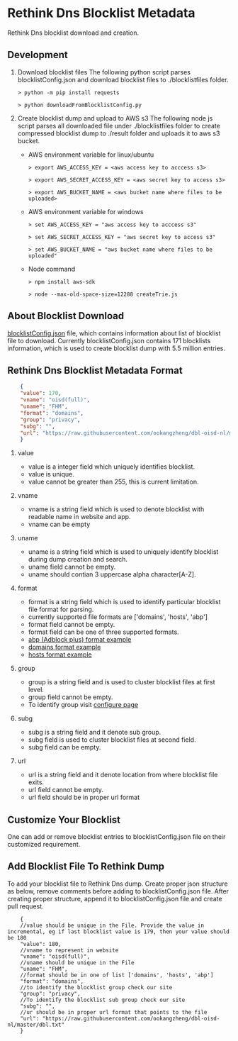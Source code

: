 # Rethink Dns Blocklist Metadata
Rethink Dns blocklist download and creation.

## Development
1. Download blocklist files
    The following python script parses blocklistConfig.json and download blocklist files to ./blocklistfiles folder.
    ```
    > python -m pip install requests
    
    > python downloadFromBlocklistConfig.py
    ```
2. Create blocklist dump and upload to AWS s3
    The following node js script parses all downloaded file under ./blocklistfiles folder to create compressed blocklist dump to ./result folder and uploads it to aws s3 bucket.
    
    *  AWS environment variable for linux/ubuntu
        ```
        > export AWS_ACCESS_KEY = <aws access key to acccess s3>
                
        > export AWS_SECRET_ACCESS_KEY = <aws secret key to access s3>
        
        > export AWS_BUCKET_NAME = <aws bucket name where files to be uploaded>
        ```
    * AWS environment variable for windows
        ```
        > set AWS_ACCESS_KEY = "aws access key to acccess s3"
        
        > set AWS_SECRET_ACCESS_KEY = "aws secret key to access s3"
        
        > set AWS_BUCKET_NAME = "aws bucket name where files to be uploaded"
        ```
    * Node command
        ```
        > npm install aws-sdk
        
        > node --max-old-space-size=12288 createTrie.js
        ```

## About Blocklist Download
[blocklistConfig.json](https://github.com/serverless-dns/rethink-blocklist-metadata/blob/main/blocklistConfig.json) file, which contains information about list of blocklist file to download.
Currently blocklistConfig.json contains 171 blocklists information, which is used to create blocklist dump with 5.5 million entries.

## Rethink Dns Blocklist Metadata Format
```json
    {    
    "value": 170,
    "vname": "oisd(full)",
    "uname": "FHM",
    "format": "domains",
    "group": "privacy",
    "subg": "",
    "url": "https://raw.githubusercontent.com/ookangzheng/dbl-oisd-nl/master/dbl.txt"
    }
```
1. value
    * value is a integer field which uniquely identifies blocklist.
    * value is unique.
    * value cannot be greater than 255, this is current limitation.
2. vname
    * vname is a string field which is used to denote blocklist with readable name in website and app.
    * vname can be empty
3. uname
    * uname is a string field which is used to uniquely identify blocklist during dump creation and search.
    * uname field cannot be empty.
    * uname should contian 3 uppercase alpha character[A-Z].

4. format
    * format is a string field which is used to identify particular blocklist file format for parsing.
    * currently supported file formats are ['domains', 'hosts', 'abp']
    * format field cannot be empty.
    * format field can be one of three supported formats.
    * [abp (Adblock plus) format example](https://stanev.org/abp/adblock_bg.txt)
    * [domains format example](https://raw.githubusercontent.com/Spam404/lists/master/main-blacklist.txt)
    * [hosts format example](https://raw.githubusercontent.com/Sinfonietta/hostfiles/master/gambling-hosts)

5. group
    * group is a string field and is used to cluster blocklist files at first level.
    * group field cannot be empty.
    * To identify group visit [configure page](https://rethinkdns.com/configure)

6. subg
    * subg is a string field and it denote sub group.
    * subg field is used to cluster blocklist files at second field.
    * subg field can be empty.

7. url
    * url is a string field and it denote location from where blocklist file exits.
    * url field cannot be empty.
    * url field should be in proper url format

## Customize Your Blocklist
One can add or remove blocklist entries to blocklistConfig.json file on their customized requirement.

## Add Blocklist File To Rethink Dump
To add your blocklist file to Rethink Dns dump.
Create proper json structure as below, remove comments before adding to blocklistConfig.json file.
After creating proper structure, append it to blocklistConfig.json file and create pull request.
```
    {
    //value should be unique in the File. Provide the value in incremental, eg if last blocklist value is 179, then your value should be 180
    "value": 180,
    //vname to represent in website
    "vname": "oisd(full)",
    //uname should be unique in the File
    "uname": "FHM", 
    //format should be in one of list ['domains', 'hosts', 'abp']
    "format": "domains",
    //to identify the blocklist group check our site
    "group": "privacy",
    //To identify the blocklist sub group check our site
    "subg": "",
    //ur should be in proper url format that points to the file
    "url": "https://raw.githubusercontent.com/ookangzheng/dbl-oisd-nl/master/dbl.txt"
    }
```
    

